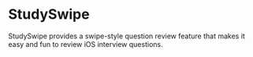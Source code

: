 # StudySwipe
StudySwipe provides a swipe-style question review feature that makes it easy and fun to review iOS interview questions.
